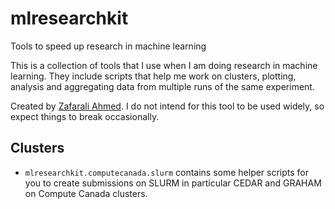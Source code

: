 # mlresearchkit
Tools to speed up research in machine learning

This is a collection of tools that I use when I am doing research in machine learning.
They include scripts that help me work on clusters, plotting, analysis and aggregating
data from multiple runs of the same experiment.

Created by [Zafarali Ahmed](http://www.zafarali.me). I do not intend for this tool to be used widely, so expect things to break occasionally.


## Clusters

- `mlresearchkit.computecanada.slurm` contains some helper scripts for you to create submissions on SLURM in particular CEDAR and GRAHAM on Compute Canada clusters.